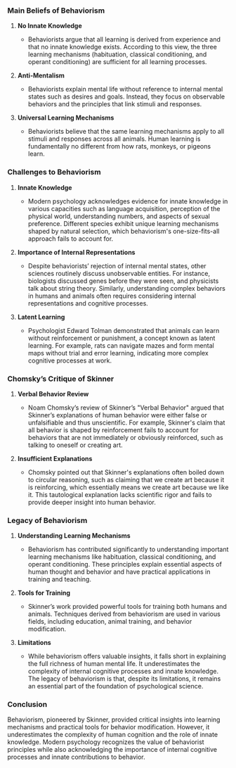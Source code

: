 ### Main Beliefs of Behaviorism

1. **No Innate Knowledge**
   - Behaviorists argue that all learning is derived from experience and that no innate knowledge exists. According to this view, the three learning mechanisms (habituation, classical conditioning, and operant conditioning) are sufficient for all learning processes.
  
2. **Anti-Mentalism**
   - Behaviorists explain mental life without reference to internal mental states such as desires and goals. Instead, they focus on observable behaviors and the principles that link stimuli and responses.

3. **Universal Learning Mechanisms**
   - Behaviorists believe that the same learning mechanisms apply to all stimuli and responses across all animals. Human learning is fundamentally no different from how rats, monkeys, or pigeons learn.

### Challenges to Behaviorism

1. **Innate Knowledge**
   - Modern psychology acknowledges evidence for innate knowledge in various capacities such as language acquisition, perception of the physical world, understanding numbers, and aspects of sexual preference. Different species exhibit unique learning mechanisms shaped by natural selection, which behaviorism's one-size-fits-all approach fails to account for.

2. **Importance of Internal Representations**
   - Despite behaviorists’ rejection of internal mental states, other sciences routinely discuss unobservable entities. For instance, biologists discussed genes before they were seen, and physicists talk about string theory. Similarly, understanding complex behaviors in humans and animals often requires considering internal representations and cognitive processes.

3. **Latent Learning**
   - Psychologist Edward Tolman demonstrated that animals can learn without reinforcement or punishment, a concept known as latent learning. For example, rats can navigate mazes and form mental maps without trial and error learning, indicating more complex cognitive processes at work.

### Chomsky’s Critique of Skinner

1. **Verbal Behavior Review**
   - Noam Chomsky’s review of Skinner’s "Verbal Behavior" argued that Skinner’s explanations of human behavior were either false or unfalsifiable and thus unscientific. For example, Skinner's claim that all behavior is shaped by reinforcement fails to account for behaviors that are not immediately or obviously reinforced, such as talking to oneself or creating art.

2. **Insufficient Explanations**
   - Chomsky pointed out that Skinner's explanations often boiled down to circular reasoning, such as claiming that we create art because it is reinforcing, which essentially means we create art because we like it. This tautological explanation lacks scientific rigor and fails to provide deeper insight into human behavior.

### Legacy of Behaviorism

1. **Understanding Learning Mechanisms**
   - Behaviorism has contributed significantly to understanding important learning mechanisms like habituation, classical conditioning, and operant conditioning. These principles explain essential aspects of human thought and behavior and have practical applications in training and teaching.

2. **Tools for Training**
   - Skinner’s work provided powerful tools for training both humans and animals. Techniques derived from behaviorism are used in various fields, including education, animal training, and behavior modification.

3. **Limitations**
   - While behaviorism offers valuable insights, it falls short in explaining the full richness of human mental life. It underestimates the complexity of internal cognitive processes and innate knowledge. The legacy of behaviorism is that, despite its limitations, it remains an essential part of the foundation of psychological science.

### Conclusion

Behaviorism, pioneered by Skinner, provided critical insights into learning mechanisms and practical tools for behavior modification. However, it underestimates the complexity of human cognition and the role of innate knowledge. Modern psychology recognizes the value of behaviorist principles while also acknowledging the importance of internal cognitive processes and innate contributions to behavior.